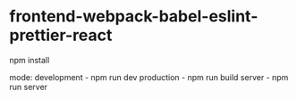 # frontend-webpack-babel-eslint-prettier-react

npm install

mode:
development - npm run dev
production - npm run build
server - npm run server
